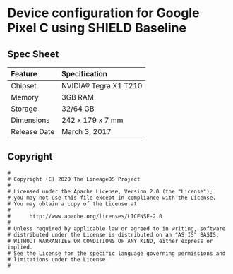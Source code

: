 # Device configuration for Google Pixel C using SHIELD Baseline

## Spec Sheet
| Feature                 | Specification                     |
| :---------------------- | :-------------------------------- |
| Chipset                 | NVIDIA® Tegra X1 T210             |
| Memory                  | 3GB RAM                           |
| Storage                 | 32/64 GB                          |
| Dimensions              | 242 x 179 x 7 mm                  |
| Release Date            | March 3, 2017                     |

## Copyright

```
#
# Copyright (C) 2020 The LineageOS Project
#
# Licensed under the Apache License, Version 2.0 (the "License");
# you may not use this file except in compliance with the License.
# You may obtain a copy of the License at
#
#      http://www.apache.org/licenses/LICENSE-2.0
#
# Unless required by applicable law or agreed to in writing, software
# distributed under the License is distributed on an "AS IS" BASIS,
# WITHOUT WARRANTIES OR CONDITIONS OF ANY KIND, either express or implied.
# See the License for the specific language governing permissions and
# limitations under the License.
#
```
